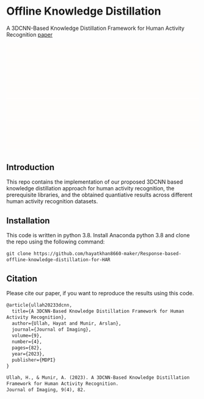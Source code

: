 # Offline Knowledge Distillation 
A 3DCNN-Based Knowledge Distillation Framework for Human Activity Recognition [paper](https://www.mdpi.com/2313-433X/9/4/82)

<img src="readme_images/framework.gif" width="800"/>

## Introduction
This repo contains the implementation of our proposed 3DCNN based knowledge distillation approach for human activity recognition, the prerequisite libraries, and the obtained quantiative results across different human activity recognition datasets.  

## Installation
This code is written in python 3.8. Install Anaconda python 3.8 and clone the repo using the following command:
```
git clone https://github.com/hayatkhan8660-maker/Response-based-offline-knowledge-distillation-for-HAR
```

## Citation
Please cite our paper, if you want to reproduce the results using this code.
```
@article{ullah20233dcnn,
  title={A 3DCNN-Based Knowledge Distillation Framework for Human Activity Recognition},
  author={Ullah, Hayat and Munir, Arslan},
  journal={Journal of Imaging},
  volume={9},
  number={4},
  pages={82},
  year={2023},
  publisher={MDPI}
}
```

```
Ullah, H., & Munir, A. (2023). A 3DCNN-Based Knowledge Distillation Framework for Human Activity Recognition.
Journal of Imaging, 9(4), 82.
```
